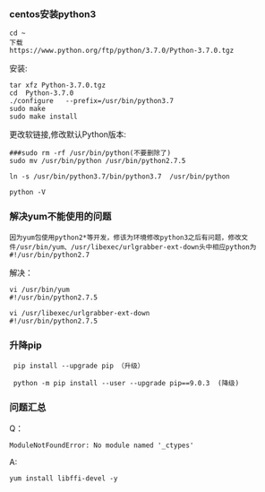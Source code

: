 ### centos安装python3

	cd ~
	下载
	https://www.python.org/ftp/python/3.7.0/Python-3.7.0.tgz


安装:

	tar xfz Python-3.7.0.tgz 
	cd  Python-3.7.0
	./configure   --prefix=/usr/bin/python3.7 
	sudo make
	sudo make install

更改软链接,修改默认Python版本:

	###sudo rm -rf /usr/bin/python(不要删除了)
	sudo mv /usr/bin/python /usr/bin/python2.7.5

	ln -s /usr/bin/python3.7/bin/python3.7  /usr/bin/python

	python -V
	


### 解决yum不能使用的问题

	因为yum包使用python2*等开发，修该为环境修改python3之后有问题，修改文件/usr/bin/yum、/usr/libexec/urlgrabber-ext-down头中相应python为#!/usr/bin/python2.7
解决：


	vi /usr/bin/yum
	#!/usr/bin/python2.7.5
	
	vi /usr/libexec/urlgrabber-ext-down
	#!/usr/bin/python2.7.5


### 升降pip

	 pip install --upgrade pip （升级）

	 python -m pip install --user --upgrade pip==9.0.3  (降级)


### 问题汇总

Q：

	ModuleNotFoundError: No module named '_ctypes'

A:

	yum install libffi-devel -y
